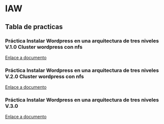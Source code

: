 # IAW
## Tabla de practicas
### Práctica Instalar Wordpress en una arquitectura de tres niveles V.1.0 Cluster wordpress con nfs
[Enlace a documento](./Practica4.3.md)
### Práctica Instalar Wordpress en una arquitectura de tres niveles V.2.0 Cluster wordpress con nfs
[Enlace a documento](./Practica4-3V2.md)
### Práctica Instalar Wordpress en una arquitectura de tres niveles V.3.0
[Enlace a documento](./Practica4.3V3.md)
